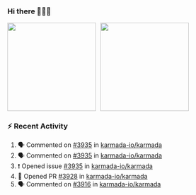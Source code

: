 ### Hi there 👋👋👋

<div style="display: flex; gap: 10px;">
  <img height="200px" src="https://github-readme-stats.vercel.app/api?username=Vacant2333&show_icons=true&theme=flag-india&count_private=true&hide_rank=true&include_all_commits=true">
  <img height="200px" src="https://github-readme-stats.vercel.app/api/top-langs/?username=Vacant2333&layout=donut">
</div>

### :zap: Recent Activity

<!--START_SECTION:activity-->
1. 🗣 Commented on [#3935](https://github.com/karmada-io/karmada/issues/3935#issuecomment-1676928214) in [karmada-io/karmada](https://github.com/karmada-io/karmada)
2. 🗣 Commented on [#3935](https://github.com/karmada-io/karmada/issues/3935#issuecomment-1676825993) in [karmada-io/karmada](https://github.com/karmada-io/karmada)
3. ❗ Opened issue [#3935](https://github.com/karmada-io/karmada/issues/3935) in [karmada-io/karmada](https://github.com/karmada-io/karmada)
4. 💪 Opened PR [#3928](https://github.com/karmada-io/karmada/pull/3928) in [karmada-io/karmada](https://github.com/karmada-io/karmada)
5. 🗣 Commented on [#3916](https://github.com/karmada-io/karmada/issues/3916#issuecomment-1671076047) in [karmada-io/karmada](https://github.com/karmada-io/karmada)
<!--END_SECTION:activity-->
